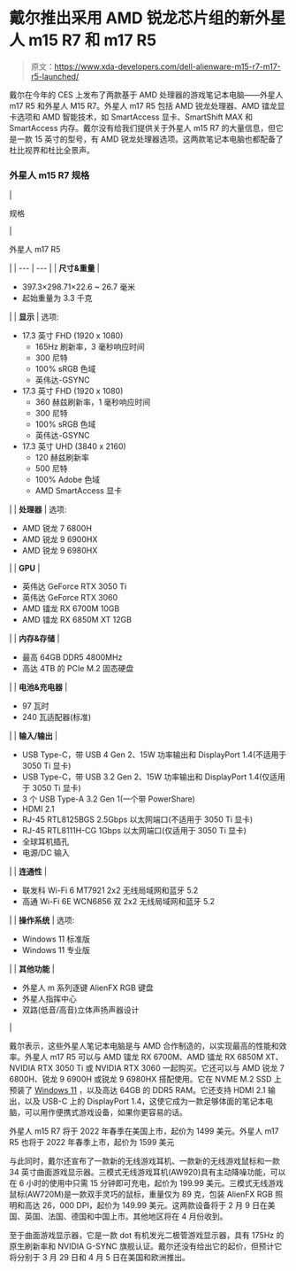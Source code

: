 # 戴尔推出采用 AMD 锐龙芯片组的新外星人 m15 R7 和 m17 R5

> 原文：<https://www.xda-developers.com/dell-alienware-m15-r7-m17-r5-launched/>

戴尔在今年的 CES 上发布了两款基于 AMD 处理器的游戏笔记本电脑——外星人 m17 R5 和外星人 M15 R7。外星人 m17 R5 包括 AMD 锐龙处理器、AMD 镭龙显卡选项和 AMD 智能技术，如 SmartAccess 显卡、SmartShift MAX 和 SmartAccess 内存。戴尔没有给我们提供关于外星人 m15 R7 的大量信息，但它是一款 15 英寸的型号，有 AMD 锐龙处理器选项。这两款笔记本电脑也都配备了杜比视界和杜比全景声。

### 外星人 m15 R7 规格

| 

规格

 | 

外星人 m17 R5

 |
| --- | --- |
| **尺寸&重量** | 

*   397.3×298.71×22.6 ~ 26.7 毫米
*   起始重量为 3.3 千克

 |
| **显示** | 选项:

*   17.3 英寸 FHD (1920 x 1080)
    *   165Hz 刷新率，3 毫秒响应时间
    *   300 尼特
    *   100% sRGB 色域
    *   英伟达-GSYNC
*   17.3 英寸 FHD (1920 x 1080)
    *   360 赫兹刷新率，1 毫秒响应时间
    *   300 尼特
    *   100% sRGB 色域
    *   英伟达-GSYNC
*   17.3 英寸 UHD (3840 x 2160)
    *   120 赫兹刷新率
    *   500 尼特
    *   100% Adobe 色域
    *   AMD SmartAccess 显卡

 |
| **处理器** | 选项:

*   AMD 锐龙 7 6800H
*   AMD 锐龙 9 6900HX
*   AMD 锐龙 9 6980HX

 |
| **GPU** | 

*   英伟达 GeForce RTX 3050 Ti
*   英伟达 GeForce RTX 3060
*   AMD 镭龙 RX 6700M 10GB
*   AMD 镭龙 RX 6850M XT 12GB

 |
| **内存&存储** | 

*   最高 64GB DDR5 4800MHz
*   高达 4TB 的 PCIe M.2 固态硬盘

 |
| **电池&充电器** | 

*   97 瓦时
*   240 瓦适配器(标准)

 |
| **输入/输出** | 

*   USB Type-C，带 USB 4 Gen 2、15W 功率输出和 DisplayPort 1.4(不适用于 3050 Ti 显卡)
*   USB Type-C，带 USB 3.2 Gen 2、15W 功率输出和 DisplayPort 1.4(仅适用于 3050 Ti 显卡)
*   3 个 USB Type-A 3.2 Gen 1(一个带 PowerShare)
*   HDMI 2.1
*   RJ-45 RTL8125BGS 2.5Gbps 以太网端口(不适用于 3050 Ti 显卡)
*   RJ-45 RTL8111H-CG 1Gbps 以太网端口(仅适用于 3050 Ti 显卡)
*   全球耳机插孔
*   电源/DC 输入

 |
| **连通性** | 

*   联发科 Wi-Fi 6 MT7921 2x2 无线局域网和蓝牙 5.2
*   高通 Wi-Fi 6E WCN6856 双 2x2 无线局域网和蓝牙 5.2

 |
| **操作系统** | 选项:

*   Windows 11 标准版
*   Windows 11 专业版

 |
| **其他功能** | 

*   外星人 m 系列逐键 AlienFX RGB 键盘
*   外星人指挥中心
*   双路(低音/高音)立体声扬声器设计

 |

戴尔表示，这些外星人笔记本电脑是与 AMD 合作制造的，以实现最高的性能和效率。外星人 m17 R5 可以与 AMD 镭龙 RX 6700M、AMD 镭龙 RX 6850M XT、NVIDIA RTX 3050 Ti 或 NVIDIA RTX 3060 一起购买。它还可以与 AMD 锐龙 7 6800H、锐龙 9 6900H 或锐龙 9 6980HX 搭配使用。它在 NVME M.2 SSD 上预装了 [Windows 11](https://www.xda-developers.com/windows-11) ，以及高达 64GB 的 DDR5 RAM。它还支持 HDMI 2.1 输出，以及 USB-C 上的 DisplayPort 1.4，这使它成为一款足够体面的笔记本电脑，可以用作便携式游戏设备，如果你更容易的话。

外星人 m15 R7 将于 2022 年春季在美国上市，起价为 1499 美元。外星人 m17 R5 也将于 2022 年春季上市，起价为 1599 美元

与此同时，戴尔还宣布了一款新的无线游戏耳机、一款新的无线游戏鼠标和一款 34 英寸曲面游戏显示器。三模式无线游戏耳机(AW920)具有主动降噪功能，可以在 6 小时的使用中只需 15 分钟即可充电，起价为 199.99 美元。三模式无线游戏鼠标(AW720M)是一款双手灵巧的鼠标，重量仅为 89 克，包装 AlienFX RGB 照明和高达 26，000 DPI，起价为 149.99 美元。这两款设备将于 2 月 9 日在美国、英国、法国、德国和中国上市。其他地区将在 4 月份收到。

至于曲面游戏显示器，它是一款 dot 有机发光二极管游戏显示器，具有 175Hz 的原生刷新率和 NVIDIA G-SYNC 旗舰认证。戴尔还没有给出它的起价，但预计它将分别于 3 月 29 日和 4 月 5 日在美国和欧洲推出。